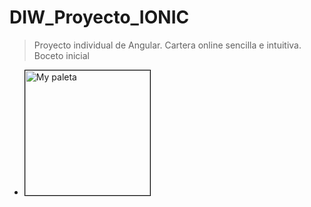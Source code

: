 # DIW_Proyecto_IONIC
> Proyecto individual de Angular. Cartera online sencilla e intuitiva.
> Boceto inicial 
* <img src="DIW_Proyecto_IONIC/MONEDA/figma/figma.PNG" alt="My paleta" style="width: 200px; height: 200px; border:1px solid black;" />
